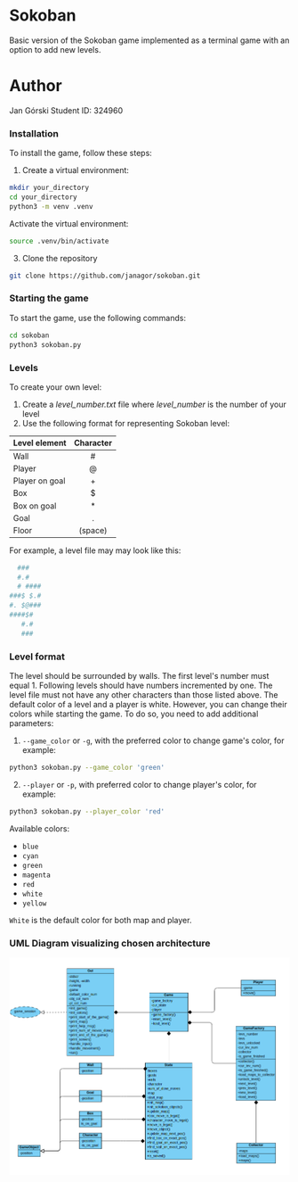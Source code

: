 # Sokoban
Basic version of the Sokoban game implemented as a terminal game with an option to add new levels.

# Author
Jan Górski
Student ID: 324960

### Installation
To install the game, follow these steps:

1. Create a virtual environment:
```bash
mkdir your_directory
cd your_directory
python3 -m venv .venv
```

Activate the virtual environment:
```bash
source .venv/bin/activate
```
3. Clone the repository
```bash
git clone https://github.com/janagor/sokoban.git
```
### Starting the game
To start the game, use the following commands:
```bash
cd sokoban
python3 sokoban.py
```

### Levels
To create your own level:
1. Create a *level_number.txt* file where *level_number* is the number of your level
2. Use the following format for representing Sokoban level:

|Level element|Character|
|:------------ |:---------------:|
|Wall|#|
|Player|@|
|Player on goal|+|
|Box|$|
|Box on goal|*|
|Goal|.|
|Floor|(space)|

For example, a level file may may look like this:

```bash
  ###
  #.#
  # ####
###$ $.#
#. $@###
####$#
   #.#
   ###
```

### Level format
The level should be surrounded by walls. The first level's number must equal 1. Following levels should have numbers incremented by one. The level file must not have any other characters than those listed above. The default color of a level and a player is white. However, you can change their colors while starting the game. To do so, you need to add additional parameters:
1. `--game_color` or `-g`, with the preferred color to change game's color, for example:
```bash
python3 sokoban.py --game_color 'green'
```
2. `--player` or `-p`, with preferred color to change player's color, for example:
```bash
python3 sokoban.py --player_color 'red'
```

Available colors:
* `blue`
* `cyan`
* `green`
* `magenta`
* `red`
* `white`
* `yellow`


`White` is the default color for both map and player.

### UML Diagram visualizing chosen architecture
![Diagram UML](./graphics/sokoban_uml_diagram.png)


